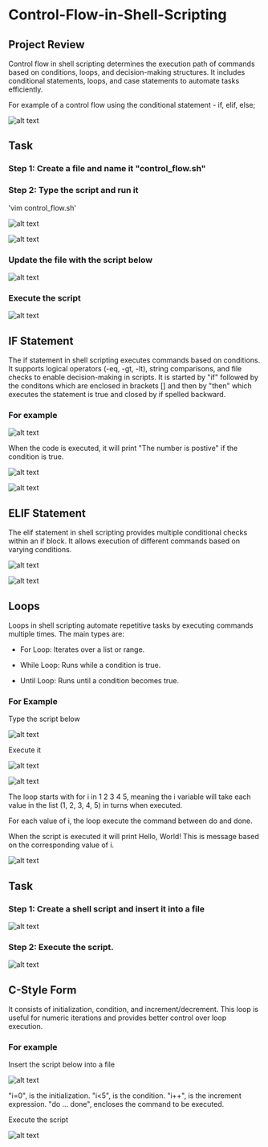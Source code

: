 # Control-Flow-in-Shell-Scripting

## Project Review

Control flow in shell scripting determines the execution path of commands based on conditions, loops, and decision-making structures. It includes conditional statements, loops, and case statements to automate tasks efficiently.

For example of a control flow using the conditional statement - if, elif, else;

![alt text](Ct1.JPG)

## Task
### Step 1: Create a file and name it "control_flow.sh"

### Step 2: Type the script and run it

'vim control_flow.sh'

![alt text](Ct18.JPG)

![alt text](Ct2.JPG)

### Update the file with the script below

![alt text](Ct4.JPG)

### Execute the script

![alt text](Ct3.JPG)

## IF Statement

The if statement in shell scripting executes commands based on conditions. It supports logical operators (-eq, -gt, -lt), string comparisons, and file checks to enable decision-making in scripts.
It is started by "if" followed by the conditons which are enclosed in brackets [] and then by "then" which executes the statement is true and closed by if spelled backward.

### For example

![alt text](Ct5.JPG)

When the code is executed, it will print "The number is postive" if the condition is true.

![alt text](Ct6.JPG)

![alt text](Ct7.JPG)

## ELIF Statement

The elif statement in shell scripting provides multiple conditional checks within an if block. It allows execution of different commands based on varying conditions.

![alt text](Ct8.JPG)

![alt text](Ct9.JPG)

## Loops

Loops in shell scripting automate repetitive tasks by executing commands multiple times. The main types are:

- For Loop: Iterates over a list or range.

- While Loop: Runs while a condition is true.

- Until Loop: Runs until a condition becomes true.

###  For Example

Type the script below

![alt text](Ct10.JPG)

Execute it

![alt text](Ct11.JPG)

![alt text](Ct12.JPG)

The loop starts with for i in 1 2 3 4 5, meaning the i variable will take each value in the list (1, 2, 3, 4, 5) in turns when executed.

For each value of i, the loop execute the command between do and done.

When the script is executed it will print Hello, World! This is message based on the corresponding value of i. 

![alt text](Ct13.JPG)

## Task
### Step 1: Create a shell script and insert it into a file

![alt text](Ct14.JPG)

### Step 2: Execute the script.

![alt text](Ct15.JPG)

## C-Style Form

It consists of initialization, condition, and increment/decrement. This loop is useful for numeric iterations and provides better control over loop execution. 

### For example

Insert the script below into a file

![alt text](Ct16.JPG)

"i=0", is the initialization.
"i<5", is the condition.
"i++", is the increment expression.
"do ... done", encloses the command to be executed.

Execute the script

![alt text](Ct17.JPG)

